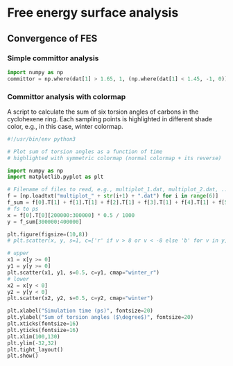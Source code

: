 # Free energy surface analysis

## Convergence of FES

### Simple committor analysis

```Python
import numpy as np
committor = np.where(dat[1] > 1.65, 1, (np.where(dat[1] < 1.45, -1, 0)))  # R3
```

### Committor analysis with colormap

A script to calculate the sum of six torsion angles of carbons in the cyclohexene ring. 
Each sampling points is highlighted in different shade color, e.g., in this case, winter colormap.

```Python
#!/usr/bin/env python3

# Plot sum of torsion angles as a function of time
# highlighted with symmetric colormap (normal colormap + its reverse)

import numpy as np
import matplotlib.pyplot as plt

# Filename of files to read, e.g., multiplot_1.dat, multiplot_2.dat, ...
f = [np.loadtxt("multiplot_" + str(i+1) + ".dat") for i in range(6)]
f_sum = f[0].T[1] + f[1].T[1] + f[2].T[1] + f[3].T[1] + f[4].T[1] + f[5].T[1]
# fs to ps
x = f[0].T[0][200000:300000] * 0.5 / 1000
y = f_sum[300000:400000]

plt.figure(figsize=(10,8))
# plt.scatter(x, y, s=1, c=['r' if v > 8 or v < -8 else 'b' for v in y])

# upper
x1 = x[y >= 0]
y1 = y[y >= 0]
plt.scatter(x1, y1, s=0.5, c=y1, cmap="winter_r")
# lower
x2 = x[y < 0]
y2 = y[y < 0]
plt.scatter(x2, y2, s=0.5, c=y2, cmap="winter")

plt.xlabel("Simulation time (ps)", fontsize=20)
plt.ylabel("Sum of torsion angles ($\degree$)", fontsize=20)
plt.xticks(fontsize=16)
plt.yticks(fontsize=16)
plt.xlim(100,130)
plt.ylim(-32,32)
plt.tight_layout()
plt.show()
```